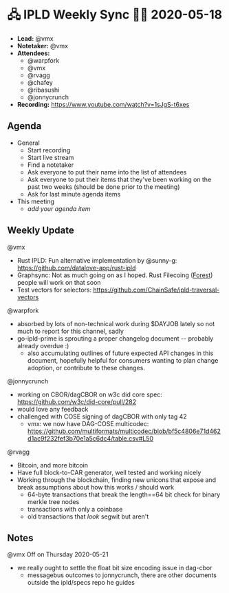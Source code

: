 # 🖧 IPLD Weekly Sync 🙌🏽 2020-05-18

- **Lead:** @vmx
- **Notetaker:** @vmx
- **Attendees:**
  - @warpfork
  - @vmx
  - @rvagg
  - @chafey
  - @ribasushi
  - @jonnycrunch
- **Recording:** https://www.youtube.com/watch?v=1sJgS-t6xes

## Agenda

- General
  - Start recording
  - Start live stream
  - Find a notetaker
  - Ask everyone to put their name into the list of attendees
  - Ask everyone to put their items that they've been working on the past two weeks (should be done prior to the meeting)
  - Ask for last minute agenda items
- This meeting
  - _add your agenda item_


## Weekly Update

@vmx
 - Rust IPLD: Fun alternative implementation by @sunny-g: https://github.com/datalove-app/rust-ipld
 - Graphsync: Not as much going on as I hoped. Rust Filecoing ([Forest](https://github.com/ChainSafe/forest/)) people will work on that soon
 - Test vectors for selectors: https://github.com/ChainSafe/ipld-traversal-vectors

@warpfork
 - absorbed by lots of non-technical work during $DAYJOB lately so not much to report for this channel, sadly
 - go-ipld-prime is sprouting a proper changelog document -- probably already overdue :)
   - also accumulating outlines of future expected API changes in this document, hopefully helpful for consumers wanting to plan change adoption, or contribute to these changes.

@jonnycrunch
- working on CBOR/dagCBOR on w3c did core spec: https://github.com/w3c/did-core/pull/282
- would love any feedback
- challenged with COSE signing of dagCBOR with only tag 42 
  - vmx: we now have DAG-COSE multicodec: https://github.com/multiformats/multicodec/blob/bf5c4806e71d462d1ac9f232fef3b70e1a5c6dc4/table.csv#L50

@rvagg
 - Bitcoin, and more bitcoin
 - Have full block-to-CAR generator, well tested and working nicely
 - Working through the blockchain, finding new unicons that expose and break assumptions about how this works / should work
     - 64-byte transactions that break the length==64 bit check for binary merkle tree nodes
     - transactions with only a coinbase
     - old transactions that _look_ segwit but aren't

## Notes

<!-- After each call, the notetaker submits a PR to https://github.com/ipld/team-mgmt to store the notes on the meeting-notes folder -->

@vmx Off on Thursday 2020-05-21

- we really ought to settle the float bit size encoding issue in dag-cbor
    - messagebus outcomes to jonnycrunch, there are other documents outside the ipld/specs repo he guides
